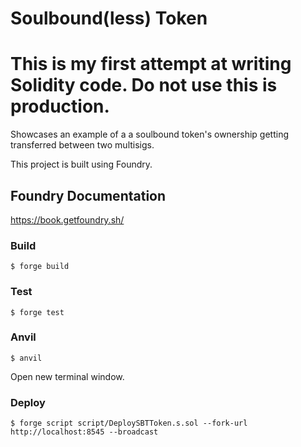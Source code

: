 <h1>Soulbound(less) Token</h1>

# This is my first attempt at writing Solidity code. Do not use this is production.

<p> Showcases an example of a a soulbound token's ownership getting transferred between two multisigs.</p>

<p> This project is built using Foundry.</p>

## Foundry Documentation

https://book.getfoundry.sh/

### Build

```shell
$ forge build
```

### Test

```shell
$ forge test
```

### Anvil

```shell
$ anvil
```

<p>Open new terminal window.</p>

### Deploy

```shell
$ forge script script/DeploySBTToken.s.sol --fork-url http://localhost:8545 --broadcast
```
